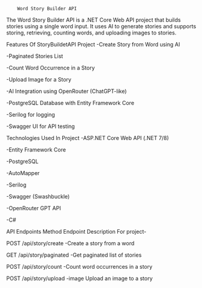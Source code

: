         Word Story Builder API
The Word Story Builder API is a .NET Core Web API project that builds stories using a single word input. It uses AI to generate stories and supports storing, retrieving, counting words, and uploading images to stories.

 Features Of StoryBuildetAPI Project
-Create Story from Word using AI

-Paginated Stories List

-Count Word Occurrence in a Story

-Upload Image for a Story

-AI Integration using OpenRouter (ChatGPT-like)

-PostgreSQL Database with Entity Framework Core

-Serilog for logging

-Swagger UI for API testing

Technologies Used In Project 
-ASP.NET Core Web API (.NET 7/8)

-Entity Framework Core

-PostgreSQL

-AutoMapper

-Serilog

-Swagger (Swashbuckle)

-OpenRouter GPT API

-C#

 API Endpoints
Method	Endpoint	Description For project-

POST	/api/story/create	  -Create a story from a word

GET	/api/story/paginated	-Get paginated list of stories

POST	/api/story/count	  -Count word occurrences in a story

POST	/api/story/upload   -image	Upload an image to a story

